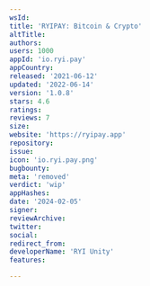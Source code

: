 ```yaml
---
wsId: 
title: 'RYIPAY: Bitcoin & Crypto'
altTitle: 
authors: 
users: 1000
appId: 'io.ryi.pay'
appCountry: 
released: '2021-06-12'
updated: '2022-06-14'
version: '1.0.8'
stars: 4.6
ratings: 
reviews: 7
size: 
website: 'https://ryipay.app'
repository: 
issue: 
icon: 'io.ryi.pay.png'
bugbounty: 
meta: 'removed'
verdict: 'wip'
appHashes: 
date: '2024-02-05'
signer: 
reviewArchive: 
twitter: 
social: 
redirect_from: 
developerName: 'RYI Unity'
features: 

---
```


